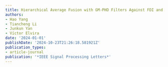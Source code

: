 ```yaml
---
title: Hierarchical Average Fusion with GM-PHD Filters Against FDI and DoS Attacks
authors:
- Hao Yang
- Tiancheng Li
- Junkun Yan
- Vı́ctor Elvira
date: '2024-01-01'
publishDate: '2024-10-23T21:26:18.581921Z'
publication_types:
- article-journal
publication: '*IEEE Signal Processing Letters*'
---
```

